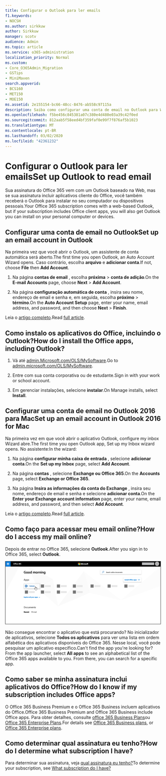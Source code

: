 ```yaml
---
title: Configurar o Outlook para ler emails
f1.keywords:
- NOCSH
ms.author: sirkkuw
author: Sirkkuw
manager: scotv
audience: Admin
ms.topic: article
ms.service: o365-administration
localization_priority: Normal
ms.custom:
- Core_O365Admin_Migration
- GSTips
- MiniMaven
search.appverid:
- BCS160
- MET150
- MOE150
ms.assetid: 2e155154-bc66-48cc-8476-ab558c97115a
description: Saiba como configurar uma conta de email no Outlook para Windows e Mac e sobre como instalar aplicativos do Office e acessar emails online.
ms.openlocfilehash: f5be456c845381a07c380e4d480e03a39c42f0ed
ms.sourcegitcommit: 812aab5f58eed4bf359faf0e99f7f876af5b1023
ms.translationtype: MT
ms.contentlocale: pt-BR
ms.lasthandoff: 03/02/2020
ms.locfileid: "42361232"
---
```

# <a name="set-up-outlook-to-read-email"></a><span data-ttu-id="7d520-103">Configurar o Outlook para ler emails</span><span class="sxs-lookup"><span data-stu-id="7d520-103">Set up Outlook to read email</span></span>

<span data-ttu-id="7d520-104">Sua assinatura do Office 365 vem com um Outlook baseado na Web, mas se sua assinatura incluir aplicativos cliente do Office, você também receberá o Outlook para instalar no seu computador ou dispositivos pessoais.</span><span class="sxs-lookup"><span data-stu-id="7d520-104">Your Office 365 subscription comes with a web-based Outlook, but if your subscription includes Office client apps, you will also get Outlook you can install on your personal computer or devices.</span></span>
  
## <a name="set-up-an-email-account-in-outlook"></a><span data-ttu-id="7d520-105">Configurar uma conta de email no Outlook</span><span class="sxs-lookup"><span data-stu-id="7d520-105">Set up an email account in Outlook</span></span>

<span data-ttu-id="7d520-106">Na primeira vez que você abrir o Outlook, um assistente de conta automática será aberto.</span><span class="sxs-lookup"><span data-stu-id="7d520-106">The first time you open Outlook, an Auto Account Wizard opens.</span></span> <span data-ttu-id="7d520-107">Caso contrário, escolha **arquivo** e **adicionar conta**.</span><span class="sxs-lookup"><span data-stu-id="7d520-107">If not, choose **File** then **Add Account**.</span></span>
  
1. <span data-ttu-id="7d520-108">Na página **contas de email** , escolha **próxima** \> **conta de adição**.</span><span class="sxs-lookup"><span data-stu-id="7d520-108">On the **E-mail Accounts** page, choose **Next** \> **Add Account**.</span></span>
    
2. <span data-ttu-id="7d520-109">Na página **configuração automática de conta** , insira seu nome, endereço de email e senha e, em seguida, escolha **próximo** \> **término**.</span><span class="sxs-lookup"><span data-stu-id="7d520-109">On the **Auto Account Setup** page, enter your name, email address, and password, and then choose **Next** \> **Finish**.</span></span>
    
<span data-ttu-id="7d520-110">Leia o [artigo completo](https://support.office.com/article/6e27792a-9267-4aa4-8bb6-c84ef146101b.aspx).</span><span class="sxs-lookup"><span data-stu-id="7d520-110">Read [full article](https://support.office.com/article/6e27792a-9267-4aa4-8bb6-c84ef146101b.aspx).</span></span>
  
## <a name="how-do-i-install-the-office-apps-including-outlook"></a><span data-ttu-id="7d520-111">Como instalo os aplicativos do Office, incluindo o Outlook?</span><span class="sxs-lookup"><span data-stu-id="7d520-111">How do I install the Office apps, including Outlook?</span></span>

1. <span data-ttu-id="7d520-112">Vá até [admin.Microsoft.com/OLS/MySoftware](https://admin.microsoft.com/OLS/MySoftware.aspx).</span><span class="sxs-lookup"><span data-stu-id="7d520-112">Go to [admin.microsoft.com/OLS/MySoftware](https://admin.microsoft.com/OLS/MySoftware.aspx).</span></span>
    
2. <span data-ttu-id="7d520-113">Entre com sua conta corporativa ou de estudante.</span><span class="sxs-lookup"><span data-stu-id="7d520-113">Sign in with your work or school account.</span></span>
    
3. <span data-ttu-id="7d520-114">Em gerenciar instalações, selecione **instalar**.</span><span class="sxs-lookup"><span data-stu-id="7d520-114">On Manage installs, select **Install**.</span></span>
    
## <a name="set-up-an-email-account-in-outlook-2016-for-mac"></a><span data-ttu-id="7d520-115">Configurar uma conta de email no Outlook 2016 para Mac</span><span class="sxs-lookup"><span data-stu-id="7d520-115">Set up an email account in Outlook 2016 for Mac</span></span>

<span data-ttu-id="7d520-116">Na primeira vez em que você abrir o aplicativo Outlook, configure my inbox Wizard abre.</span><span class="sxs-lookup"><span data-stu-id="7d520-116">The first time you open Outlook app, Set up my Inbox wizard opens.</span></span> <span data-ttu-id="7d520-117">No assistente:</span><span class="sxs-lookup"><span data-stu-id="7d520-117">In the wizard:</span></span> 
  
1. <span data-ttu-id="7d520-118">Na página **configurar minha caixa de entrada** , selecione **adicionar conta**.</span><span class="sxs-lookup"><span data-stu-id="7d520-118">On the **Set up my Inbox** page, select **Add Account**.</span></span>
    
2. <span data-ttu-id="7d520-119">Na página **contas** , selecione **Exchange ou Office 365**.</span><span class="sxs-lookup"><span data-stu-id="7d520-119">On the **Accounts** page, select **Exchange or Office 365**.</span></span>
    
3. <span data-ttu-id="7d520-120">Na página **Insira as informações da conta do Exchange** , insira seu nome, endereço de email e senha e selecione **adicionar conta**.</span><span class="sxs-lookup"><span data-stu-id="7d520-120">On the **Enter your Exchange account information** page, enter your name, email address, and password, and then select **Add Account**.</span></span>
    
<span data-ttu-id="7d520-121">Leia o [artigo completo](https://support.office.com/article/6e27792a-9267-4aa4-8bb6-c84ef146101b.aspx#PickTab=Outlook_for_Mac).</span><span class="sxs-lookup"><span data-stu-id="7d520-121">Read [full article](https://support.office.com/article/6e27792a-9267-4aa4-8bb6-c84ef146101b.aspx#PickTab=Outlook_for_Mac).</span></span> 
  
## <a name="how-do-i-access-my-mail-online"></a><span data-ttu-id="7d520-122">Como faço para acessar meu email online?</span><span class="sxs-lookup"><span data-stu-id="7d520-122">How do I access my mail online?</span></span>

<span data-ttu-id="7d520-123">Depois de entrar no Office 365, selecione **Outlook**.</span><span class="sxs-lookup"><span data-stu-id="7d520-123">After you sign in to Office 365, select **Outlook**.</span></span>
  
![A página inicial do Office 365 com o aplicativo Outlook realçado](../../media/3ceee838-9d85-4af3-95a6-fbcee11036f4.png)
  
<span data-ttu-id="7d520-p103">Não consegue encontrar o aplicativo que está procurando? No inicializador de aplicativos, selecione **Todos os aplicativos** para ver uma lista em ordem alfabética dos aplicativos disponíveis do Office 365. Nesse local, você pode pesquisar um aplicativo específico.</span><span class="sxs-lookup"><span data-stu-id="7d520-p103">Can't find the app you're looking for? From the app launcher, select **All apps** to see an alphabetical list of the Office 365 apps available to you. From there, you can search for a specific app.</span></span> 
  
## <a name="how-do-i-know-if-my-subscription-includes-office-apps"></a><span data-ttu-id="7d520-128">Como saber se minha assinatura inclui aplicativos do Office?</span><span class="sxs-lookup"><span data-stu-id="7d520-128">How do I know if my subscription includes Office apps?</span></span>

<span data-ttu-id="7d520-129">O Office 365 Business Premium e o Office 365 Business incluem aplicativos do Office.</span><span class="sxs-lookup"><span data-stu-id="7d520-129">Office 365 Business Premium and Office 365 Business include Office apps.</span></span> <span data-ttu-id="7d520-130">Para obter detalhes, consulte [office 365 Business Plans](https://go.microsoft.com/fwlink/p/?LinkId=723731)ou [Office 365 Enterprise Plans](https://go.microsoft.com/fwlink/p/?LinkId=800029).</span><span class="sxs-lookup"><span data-stu-id="7d520-130">For details see [Office 365 Business plans](https://go.microsoft.com/fwlink/p/?LinkId=723731), or [Office 365 Enterprise plans](https://go.microsoft.com/fwlink/p/?LinkId=800029).</span></span>
  
## <a name="how-do-i-determine-what-subscription-i-have"></a><span data-ttu-id="7d520-131">Como determinar qual assinatura eu tenho?</span><span class="sxs-lookup"><span data-stu-id="7d520-131">How do I determine what subscription I have?</span></span>

<span data-ttu-id="7d520-132">Para determinar sua assinatura, veja [qual assinatura eu tenho?](../admin-overview/what-subscription-do-i-have.md)</span><span class="sxs-lookup"><span data-stu-id="7d520-132">To determine your subscription, see [What subscription do I have?](../admin-overview/what-subscription-do-i-have.md)</span></span>
  


